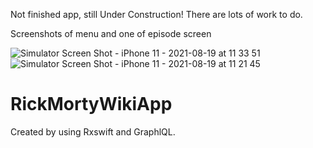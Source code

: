 
Not finished app, still Under Construction!
There are lots of work to do.

Screenshots of menu and one of episode screen

![Simulator Screen Shot - iPhone 11 - 2021-08-19 at 11 33 51](https://user-images.githubusercontent.com/43298396/130036348-89a8739c-41c8-4074-8222-08b1b1e3ea31.png)
![Simulator Screen Shot - iPhone 11 - 2021-08-19 at 11 21 45](https://user-images.githubusercontent.com/43298396/130034209-4d8e3eca-4f09-4f68-8355-e2df50c9ae4d.png)
# RickMortyWikiApp
Created by using Rxswift and GraphlQL.
